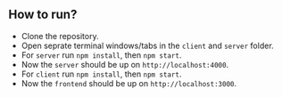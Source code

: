 ## How to run?
- Clone the repository.
- Open seprate terminal windows/tabs in the `client` and `server` folder.
- For `server` run `npm install`, then `npm start`.
- Now the `server` should be up on `http://localhost:4000`.
- For `client` run `npm install`, then `npm start`.
- Now the `frontend` should be up on `http://localhost:3000`.
